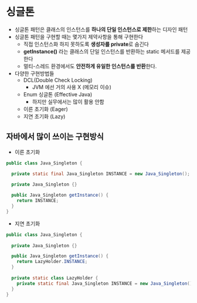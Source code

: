 # 싱글톤

- 싱글톤 패턴은 클래스의 인스턴스를 **하나의 단일 인스턴스로 제한**하는 디자인 패턴
- 싱글톤 패턴을 구현할 때는 몇가지 제약사항을 통해 구현한다
  - 직접 인스턴스화 하지 못하도록 **생성자를 private**로 숨긴다
  - **getInstance()** 라는 클래스의 단일 인스턴스를 반환하는 static 메서드를 제공한다
  - 멀티-스레드 환경에서도 **안전하게 유일한 인스턴스를 반환**한다.
- 다양한 구현방법들
  - DCL(Double Check Locking)
    - JVM 에선 거의 사용 X (메모리 이슈)
  - Enum 싱글톤 (Effective Java)
    - 하지만 실무에서는 많이 활용 안함 
  - 이른 초기화 (Eager)
  - 지연 초기화 (Lazy)

## 자바에서 많이 쓰이는 구현방식 
- 이른 초기화 

```java
public class Java_Singleton {

  private static final Java_Singleton INSTANCE = new Java_Singleton();
  
  private Java_Singleton {}

  public Java_Singleton getInstance() {
    return INSTANCE;
  }
}
```
- 지연 초기화 

```java
public class Java_Singleton {
  
  private Java_Singleton {}

  public Java_Singleton getInstance() {
    return LazyHolder.INSTANCE;
  }
  
  private static class LazyHolder {
    private static final Java_Singleton INSTANCE = new Java_Singleton();
  }
}
```


